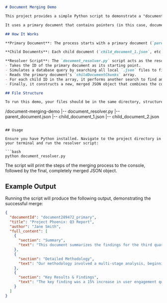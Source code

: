 ```markdown
# Document Merging Demo

This project provides a simple Python script to demonstrate a "document merging" or "resolver" pattern. This pattern is useful when you need to break a large document into smaller, manageable chunks but present them to a consumer as a single, unified object.

It uses a primary document that contains pointers (in this case, documentId strings) to child documents. The resolver script fetches the primary document and then iteratively fetches and appends the content from the child documents.

## How It Works

**Primary Document**: The process starts with a primary document (`parent_document.json`). This document contains metadata and a summary, along with an array `childDocumentChunks` that lists the unique IDs of its child documents.

**Child Documents**: Each child document (`child_document_1.json`, etc.) is a separate file containing a piece of the total content.

**Resolver Script**: The `document_resolver.py` script acts as the resolver. It:
- Takes the ID of the primary document as its starting point.
- Simulates a database query by searching all local `.json` files to find the document with the matching `documentId`.
- Reads the primary document's `childDocumentChunks` array.
- For each child ID in the array, it performs another search to find and load the corresponding child document.
- Finally, it constructs a new, merged JSON object that combines the content from the parent and all its children.

## File Structure

To run this demo, your files should be in the same directory, structured like this:

```
/document-merging-demo
|-- document_resolver.py
|-- parent_document.json
|-- child_document_1.json
|-- child_document_2.json
```

## Usage

Ensure you have Python installed. Navigate to the project directory in your terminal and run the resolver script:

```bash
python document_resolver.py
```

The script will print the steps of the merging process to the console, followed by the final, completely merged JSON object.

## Example Output

Running the script will produce the following output, demonstrating the successful merge:

```json
{
  "documentId": "document289472_primary",
  "title": "Project Phoenix: Q3 Report",
  "author": "Jane Smith",
  "full_content": [
    {
      "section": "Summary",
      "text": "This document summarizes the findings for the third quarter. Detailed sections on methodology and key results are appended below."
    },
    {
      "section": "Detailed Methodology",
      "text": "Our methodology involved a multi-stage analysis, beginning with data collection from our primary sources. We then applied a standard deviation model to identify outliers..."
    },
    {
      "section": "Key Results & Findings",
      "text": "The key finding was a 15% increase in user engagement quarter-over-quarter. This can be directly attributed to the new UI rollout in early July..."
    }
  ]
}
```
```
